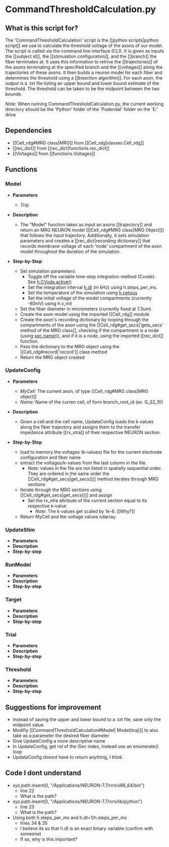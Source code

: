 # CommandThresholdCalculation.py
## What is this script for?
The 'CommandThresholdCalculation' script is the [[python scripts|python script]] we use to calculate the threshold voltage of the axons of our model. The script is called via the command line interface (CLI). It is given as inputs the [[subject id]],  the [[stimulation configuration]], and the [[branch]] the fiber terminates at. It uses this information to retrive the [[trajectories]] of the axons terminating at the specified branch and the [[voltages]] along the trajectories of these axons. It then builds a neuron model for each fiber and determines the threshold using a [[bisection algorithm]]. For each axon, the output is a .txt file listing an upper bound and lower bound estimate of the threshold. The threshold can be taken to be the midpoint between the two bounds.

*Note:* When running CommandThresholdCalculation.py, the current working directory should be the 'Python' folder of the 'Pudendal' folder on the 'E:' drive

## Dependencies
- [[Cell_rdg#MRG class|MRG]] from [[Cell_rdg|classes.Cell_rdg]] 
- [[rec_dict]] from [[rec_dict|functions.rec_dict]]
- [[Voltages]] from [[functions.Voltages]] 

## Functions
### Model
-  **Parameters**
	- *Traj:* 
- **Description**
	- The "Model" function takes as input an axons [[trajectory]] and return an MRG NEURON model ([[Cell_rdg#MRG class|MRG Object]]) that follows the input trajectory. Additionally, it sets simulation parameters and creates a [[rec_dict|recording dictionary]] that records membrane voltage of each 'node' compartment of the axon model throughout the duration of the simulation.

- **Step-by-Step**
	- Set simulation parameters:
		- Toggle off the variable time-step integration method (Cvode). See [h.CVode.active()](https://www.neuron.yale.edu/neuron/static/py_doc/simctrl/cvode.html#CVode.active)
		- Set the integration interval [h.dt](https://www.neuron.yale.edu/neuron/static/py_doc/simctrl/programmatic.html?highlight=dt#dt) (in kHz) using h.steps_per_ms. 
		- Set the temperature of the simulation using [h.celsius](https://www.neuron.yale.edu/neuron/static/py_doc/simctrl/programmatic.html?highlight=celsius#celsius)
		- Set the initial voltage of the model compartments  (currently -80mV) using h.v_init
	- Set the fiber diameter in micrometers (currently fixed at 7.3um)
	- Create the axon model using the imported [[Cell_rdg]] module
	- Create the axon's recording dictionary by looping through the compartments of the axon using the [[Cell_rdg#get_secs|'gets_secs' method of the MRG class]], checking if the compartment is a node (using [sec.name()](https://www.neuron.yale.edu/neuron/static/py_doc/modelspec/programmatic/topology.html?highlight=name#Section.name)), and if it is a node, using the imported [[rec_dict]] function.
	- Pass the dictionary to the MRG object using the [[Cell_rdg#record|'record']] class method
	- Return the MRG object created

### UpdateConfig
- **Parameters**
	- *MyCell*: The current axon, of type [[Cell_rdg#MRG class|MRG object]] 
	-  *Name*: Name of the curren cell, of form branch_root_id (ex. G_S2_10)
- **Description**
	- Given a cell and the cell name, UpdateConfig loads the k-values along the fiber trajectory and assigns them to the transfer impedance attribute [[rx_xtra]] of their respective NEURON section. 

- **Step-by-Step**
	- load to memory the voltages (k-values) file for the current electrode configuration and fiber name
	- extract the voltages/k-values from the last column in the file. 
		- _Note:_ values in the file are not listed in spatially sequential order. They are ordered in the same order the [[Cell_rdg#get_secs|get_secs()]] method iterates through MRG sections
	- Iterate through the MRG sections using [[Cell_rdg#get_secs|get_secs()]] and assign 
		- Set the rx_xtra attribute of the current section equal to its respective k-value
			- _Note_: The k-values get scaled by 1e-6. [[Why?]]
	- Return MyCell and the voltage values ndarray.

### UpdateStim
- **Parameters**
- **Description**
- **Step-by-step**

### RunModel
- **Parameters**
- **Description**
- **Step-by-step**

### Target
- **Parameters**
- **Description**
- **Step-by-step**

### Trial
- **Parameters**
- **Description**
- **Step-by-step**

### Threshold
- **Parameters**
- **Description**
- **Step-by-step**

## Suggestions for improvement
- Instead of saving the upper and lower bound to a .txt file, save only the midpoint value.
- Modifiy [[CommandThresholdCalculation#Model| Model(traj)]] to also take as a parameter the desired fiber diameter
- Give UpdateConfig a more descriptive name
- In UpdateConfig, get rid of the iSec index, instead use an enumerate() loop
- UpdataConfig doesnt have to return anything, I think.

## Code I dont understand
- sys.path.insert(0, "/Applications/NEURON-7.7/nrn/x86_64/bin")
	- line 22
	- What is the path?
- sys.path.insert(0, "/Applications/NEURON-7.7/nrn/lib/python")
	- line 23
	- What is the path?
- Using both h.steps_per_ms and h.dt=1/h.steps_per_ms
	- lines 34 & 35
	- I believe its so that h.dt is an exact binary variable (confirm with someone) 
	- If so, why is this important?
